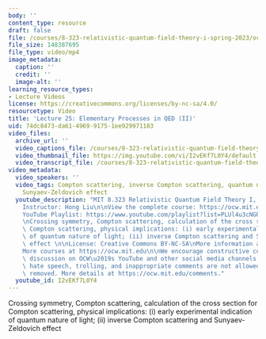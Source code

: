 ```yaml
---
body: ''
content_type: resource
draft: false
file: /courses/8-323-relativistic-quantum-field-theory-i-spring-2023/ocw_8323_lecture25_2023may10_360p_16_9.mp4
file_size: 148387695
file_type: video/mp4
image_metadata:
  caption: ''
  credit: ''
  image-alt: ''
learning_resource_types:
- Lecture Videos
license: https://creativecommons.org/licenses/by-nc-sa/4.0/
resourcetype: Video
title: 'Lecture 25: Elementary Processes in QED (II)'
uid: 74dc8473-da61-4969-9175-1ee929971183
video_files:
  archive_url: ''
  video_captions_file: /courses/8-323-relativistic-quantum-field-theory-i-spring-2023/11TfWQk_7FmWdTR9fh37exRSTp7spd3Vz_transcript.webvtt
  video_thumbnail_file: https://img.youtube.com/vi/I2vEKf7L0Y4/default.jpg
  video_transcript_file: /courses/8-323-relativistic-quantum-field-theory-i-spring-2023/11TfWQk_7FmWdTR9fh37exRSTp7spd3Vz_transcript.pdf
video_metadata:
  video_speakers: ''
  video_tags: Compton scattering, inverse Compton scattering, quantum nature of light,
    Sunyaev-Zeldovich effect
  youtube_description: "MIT 8.323 Relativistic Quantum Field Theory I, Spring 2023\n\
    Instructor: Hong Liu\n\nView the complete course: https://ocw.mit.edu/courses/8-323-relativistic-quantum-field-theory-i-spring-2023/\n\
    YouTube Playlist: https://www.youtube.com/playlist?list=PLUl4u3cNGP61AV6bhf4mB3tCyWQrI_uU5\n\
    \nCrossing symmetry, Compton scattering, calculation of the cross section for\
    \ Compton scattering, physical implications: (i) early experimental indication\
    \ of quantum nature of light; (ii) inverse Compton scattering and Sunyaev-Zeldovich\
    \ effect \n\nLicense: Creative Commons BY-NC-SA\nMore information at https://ocw.mit.edu/terms\n\
    More courses at https://ocw.mit.edu\n\nWe encourage constructive comments and\
    \ discussion on OCW\u2019s YouTube and other social media channels. Personal attacks,\
    \ hate speech, trolling, and inappropriate comments are not allowed and may be\
    \ removed. More details at https://ocw.mit.edu/comments."
  youtube_id: I2vEKf7L0Y4
---
```

Crossing symmetry, Compton scattering, calculation of the cross section for Compton scattering, physical implications: (i) early experimental indication of quantum nature of light; (ii) inverse Compton scattering and Sunyaev-Zeldovich effect